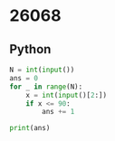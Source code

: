 # 26068

## Python

```python
N = int(input())
ans = 0
for _ in range(N):
    x = int(input()[2:])
    if x <= 90:
        ans += 1

print(ans)

```
